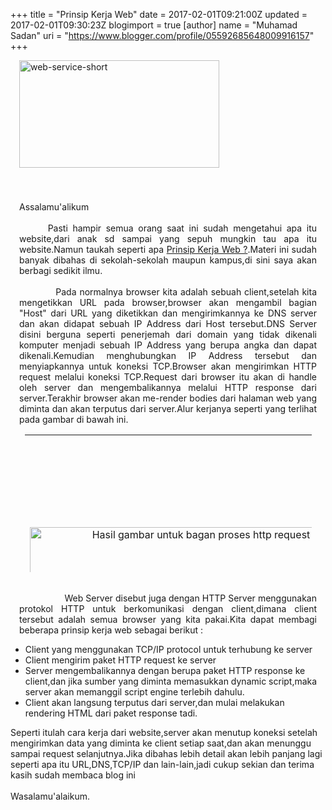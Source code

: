 +++
title = "Prinsip Kerja Web"
date = 2017-02-01T09:21:00Z
updated = 2017-02-01T09:30:23Z
blogimport = true 
[author]
	name = "Muhamad Sadan"
	uri = "https://www.blogger.com/profile/05592685648009916157"
+++

<div class="separator" style="clear: both; text-align: center;"></div><div style="margin-left: 1em; margin-right: 1em;"><img alt="web-service-short" class="alignnone size-full wp-image-4927" src="http://innovationnetworks.com/wp-content/uploads/2014/06/web-service-short.jpg" height="172" width="320" />&nbsp;</div><br /><br /><div class="separator" style="clear: both; text-align: center;"></div><div style="margin-left: 1em; margin-right: 1em;"><br /></div><div style="margin-left: 1em; margin-right: 1em; text-align: justify;">Assalamu'alikum</div><div style="margin-left: 1em; margin-right: 1em; text-align: justify;"><br /></div><div style="margin-left: 1em; margin-right: 1em; text-align: justify;">&nbsp;&nbsp;&nbsp;&nbsp;&nbsp; Pasti hampir semua orang saat ini sudah mengetahui apa itu website,dari anak sd sampai yang sepuh mungkin tau apa itu website.Namun taukah seperti apa <span style="color: orange;"><a href="http://www.dumdum.web.id/2017/02/prinsip-kerja-web.html">Prinsip Kerja Web ?</a></span>.Materi ini sudah banyak dibahas di sekolah-sekolah maupun kampus,di sini saya akan berbagi sedikit ilmu.</div><div style="margin-left: 1em; margin-right: 1em; text-align: justify;"><br /></div><div style="margin-left: 1em; margin-right: 1em; text-align: justify;">&nbsp;&nbsp;&nbsp;&nbsp;&nbsp;&nbsp;&nbsp;&nbsp;&nbsp;&nbsp;&nbsp; Pada normalnya browser kita adalah sebuah client,setelah kita mengetikkan URL pada browser,browser akan mengambil bagian "Host" dari URL yang diketikkan dan mengirimkannya ke DNS server dan akan didapat sebuah IP Address dari Host tersebut.DNS Server disini berguna seperti penerjemah dari domain yang tidak dikenali komputer menjadi sebuah IP Address yang berupa angka dan dapat dikenali.Kemudian menghubungkan IP Address tersebut dan menyiapkannya untuk koneksi TCP.Browser akan mengirimkan HTTP request melalui koneksi TCP.Request dari browser itu akan di handle oleh server dan mengembalikannya melalui HTTP response dari server.Terakhir browser akan me-render bodies dari halaman web yang diminta dan akan terputus dari server.Alur kerjanya seperti yang terlihat pada gambar di bawah ini.</div><table align="center" cellpadding="0" cellspacing="0" class="tr-caption-container" style="height: 220px; margin-left: auto; margin-right: auto; text-align: center; width: 459px;"><tbody><tr><td style="text-align: center;"><a href="https://www.ntu.edu.sg/home/ehchua/programming/webprogramming/images/HTTP.png" imageanchor="1" style="margin-left: auto; margin-right: auto;"><img alt="Hasil gambar untuk bagan proses http request dan response" border="0" class="irc_mi i50mEhyAazxQ-pQOPx8XEepE" height="218" src="https://www.ntu.edu.sg/home/ehchua/programming/webprogramming/images/HTTP.png" style="margin-top: 145px;" width="640" /></a></td></tr><tr><td class="tr-caption" style="text-align: center;">Image from <span class="_r3"><a class="_ZR irc_hol i3724" data-noload="" data-ved="0ahUKEwiSldDBsO_RAhWHLI8KHSAyBm4QjB0IBg" href="https://www.ntu.edu.sg/home/ehchua/programming/webprogramming/HTTP_Basics.html" rel="noopener" tabindex="0" target="_blank"><span class="irc_ho" dir="ltr">www.ntu.edu.sg</span></a></span><span class="_r3 irc_msc"><a class="_ZR irc_msl i3591" data-i="1" data-noload="" data-ved="0ahUKEwiSldDBsO_RAhWHLI8KHSAyBm4QhxwICA" href="https://www.google.co.id/search?tbs=simg%3Am00&amp;tbnid=VuHuoLWxcvl-CM%3A&amp;docid=MBrYCsjFtFiVjM&amp;noj=1&amp;bih=657&amp;biw=1366&amp;tbm=isch" tabindex="0"><span class="irc_idim"></span></a></span></td></tr></tbody></table><div style="margin-left: 1em; margin-right: 1em; text-align: justify;"><br /></div><div style="margin-left: 1em; margin-right: 1em; text-align: justify;">&nbsp;&nbsp;&nbsp;&nbsp;&nbsp;&nbsp;&nbsp;&nbsp;&nbsp;&nbsp;&nbsp;&nbsp;&nbsp;&nbsp;&nbsp;&nbsp;&nbsp; Web Server disebut juga dengan HTTP Server menggunakan protokol HTTP untuk berkomunikasi dengan client,dimana client tersebut adalah semua browser yang kita pakai.Kita dapat membagi beberapa prinsip kerja web sebagai berikut :</div><ul><li>Client yang menggunakan TCP/IP protocol untuk terhubung ke server</li><li>Client mengirim paket HTTP request ke server</li><li>Server mengembalikannya dengan berupa paket HTTP response ke client,dan jika sumber yang diminta memasukkan dynamic script,maka server akan memanggil script engine terlebih dahulu.</li><li>Client akan langsung terputus dari server,dan mulai melakukan rendering HTML dari paket response tadi.&nbsp;&nbsp;</li></ul>Seperti itulah cara kerja dari website,server akan menutup koneksi setelah mengirimkan data yang diminta ke client setiap saat,dan akan menunggu sampai request selanjutnya.Jika dibahas lebih detail akan lebih panjang lagi seperti apa itu URL,DNS,TCP/IP dan lain-lain,jadi cukup sekian dan terima kasih sudah membaca blog ini<br /><br />Wasalamu'alaikum.&nbsp;&nbsp;&nbsp;&nbsp;&nbsp;&nbsp;&nbsp;&nbsp;&nbsp;&nbsp; <br /><br />

